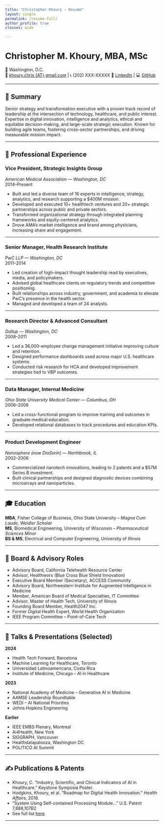 ```yaml
---
title: "Christopher Khoury – Resume"
layout: single
permalink: /resume-full/
author_profile: true
classes: wide

---
```


# Christopher M. Khoury, MBA, MSc  
📍 Washington, D.C.  
📧 [khoury.chris {AT} gmail.com](mailto:khoury.chris@gmail.com) | 📞 (202) XXX-XXXXX
🔗 [LinkedIn](https://linkedin.com/in/christopherkhoury) | 💻 [GitHub](https://github.com/khourycm)

---

## 🧭 Summary

Senior strategy and transformation executive with a proven track record of leadership at the intersection of technology, healthcare, and public interest. Expertise in digital innovation, intelligence and analytics, ethical and equitable decision-making, and large-scale strategic execution. Known for building agile teams, fostering cross-sector partnerships, and driving measurable mission impact.

---

## 💼 Professional Experience

### Vice President, Strategic Insights Group  
*American Medical Association — Washington, DC*  
2014–Present  
- Built and led a diverse team of 16 experts in intelligence, strategy, analytics, and research supporting a $400M mission.
- Developed and executed 10+ healthtech ventures and 20+ strategic partnerships across public and private sectors.
- Transformed organizational strategy through integrated planning frameworks and equity-centered analytics.
- Drove AMA’s market intelligence and brand among physicians, increasing share and engagement.

---

### Senior Manager, Health Research Institute  
*PwC LLP — Washington, DC*  
2011–2014  
- Led creation of high-impact thought leadership read by executives, media, and policymakers.
- Advised global healthcare clients on regulatory trends and competitive positioning.
- Built relationships across industry, government, and academia to elevate PwC’s presence in the health sector.
- Managed and developed a team of 24 analysts.

---

### Research Director & Advanced Consultant  
*Gallup — Washington, DC*  
2008–2011  
- Led a 36,000-employee change management initiative improving culture and retention.
- Designed performance dashboards used across major U.S. healthcare systems.
- Conducted risk research for HCA and developed improvement strategies tied to VBP outcomes.

---

### Data Manager, Internal Medicine  
*Ohio State University Medical Center — Columbus, OH*  
2006–2008  
- Led a cross-functional program to improve training and outcomes in graduate medical education.
- Developed relational databases to track procedures and education KPIs.

---

### Product Development Engineer  
*Nanosphere (now DiaSorin) — Northbrook, IL*  
2002–2006  
- Commercialized nanotech innovations, leading to 2 patents and a $57M Series B investment.
- Built clinical partnerships and designed diagnostic devices combining microarrays and nanoparticles.

---

## 🎓 Education

**MBA**, Fisher College of Business, Ohio State University – *Magna Cum Laude, Weidler Scholar*  
**MS**, Biomedical Engineering, University of Wisconsin – *Pharmaceutical Sciences Minor*  
**BS & MS**, Electrical and Computer Engineering, University of Illinois

---

## 👥 Board & Advisory Roles

- Advisory Board, California Telehealth Resource Center  
- Advisor, Healthworx (Blue Cross Blue Shield Innovation)  
- Executive Board Member (Secretary), ACCESS Community  
- Advisory Board, Northwestern Institute for Augmented Intelligence in Medicine  
- Member, American Board of Medical Specialties, IT Committee  
- Advisor, Master of Health Tech, University of Illinois  
- Founding Board Member, Health2047 Inc.  
- Former Digital Health Expert, World Health Organization  
- IEEE Program Committee – Point-of-Care Tech

---

## 🎤 Talks & Presentations (Selected)

**2024**  
- Health Tech Forward, Barcelona  
- Machine Learning for Healthcare, Toronto  
- Universidad Latinoamericana, Costa Rica  
- Institute of Medicine, Chicago – AI in Healthcare

**2023**  
- National Academy of Medicine – Generative AI in Medicine  
- AAMSE Leadership Roundtable  
- WEDI – AI National Priorities  
- Johns Hopkins Engineering  

**Earlier**  
- IEEE EMBS Plenary, Montreal  
- Ai4Health, New York  
- SIGGRAPH, Vancouver  
- Healthdatapalooza, Washington DC  
- POLITICO AI Summit

---

## ✍️ Publications & Patents

- Khoury, C. “Industry, Scientific, and Clinical Indicators of AI in Healthcare.” Keystone Symposia Poster.  
- Hodgkins, Khoury, et al. “Roadmap for Digital Health Innovation.” *Health Affairs*, 2018.  
- “System Using Self-contained Processing Module…” U.S. Patent 7,888,107B2  
- See full list [here](https://scholar.google.com/citations?user=8FF8pKIAAAAJ&hl=en)

---
